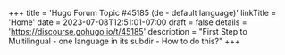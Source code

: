 +++
title = 'Hugo Forum Topic #45185 (de - default language)'
linkTitle = 'Home'
date = 2023-07-08T12:51:01-07:00
draft = false
details = 'https://discourse.gohugo.io/t/45185'
description = "First Step to Multilingual - one language in its subdir - How to do this?"
+++
